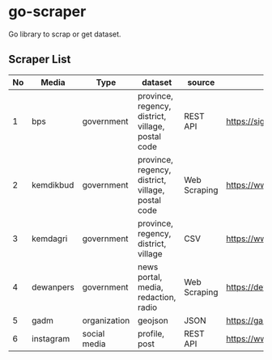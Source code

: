 # go-scraper

Go library to scrap or get dataset.

## Scraper List

| No | Media | Type | dataset | source | website |
|---|---|---|---|---|---|
| 1 | bps | government | province, regency, district, village, postal code | REST API | https://sig.bps.go.id/ |
| 2 | kemdikbud | government | province, regency, district, village, postal code | Web Scraping | https://www.kemdikbud.go.id/ |
| 3 | kemdagri | government | province, regency, district, village | CSV | https://www.kemendagri.go.id/ |
| 4 | dewanpers | government | news portal, media, redaction, radio | Web Scraping | https://dewanpers.or.id/ |
| 5 | gadm | organization | geojson | JSON | https://gadm.org/ |
| 6 | instagram | social  media | profile, post | REST API | https://www.instagram.com/ |